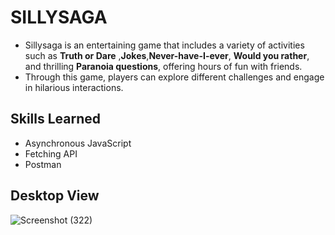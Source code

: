 # SILLYSAGA
- Sillysaga is an entertaining game that includes a variety of activities such as **Truth or Dare** ,**Jokes**,**Never-have-I-ever**, **Would you rather**, and thrilling **Paranoia questions**, offering hours of fun with friends. 
- Through this game, players can explore different challenges and engage in hilarious interactions.

## Skills Learned

- Asynchronous JavaScript
- Fetching API
- Postman

## Desktop View

![Screenshot (322)](https://github.com/jayshreee10/SILLYSAGA/assets/155508849/45d6f212-2cf8-4b61-bdb6-4f592764d494)

